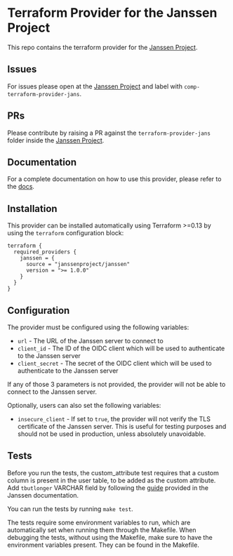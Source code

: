 # Terraform Provider for the Janssen Project

This repo contains the terraform provider for the [Janssen Project](https://github.com/JanssenProject/jans).

## Issues

For issues please open at the [Janssen Project](https://github.com/JanssenProject/jans) and label with `comp-terraform-provider-jans`.

## PRs

Please contribute by raising a PR against the `terraform-provider-jans` folder inside the [Janssen Project](https://github.com/JanssenProject/jans).

## Documentation

For a complete documentation on how to use this provider, please refer to the [docs](/docs/).

## Installation

This provider can be installed automatically using Terraform >=0.13 by using the `terraform` configuration block:

```hcl
terraform {
  required_providers {
    janssen = {
      source = "janssenproject/janssen"
      version = ">= 1.0.0"
    }
  }
}
```

## Configuration

The provider must be configured using the following variables:

* `url` - The URL of the Janssen server to connect to
* `client_id` - The ID of the OIDC client which will be used to authenticate to the Janssen server
* `client_secret` - The secret of the OIDC client which will be used to authenticate to the Janssen server

If any of those 3 parameters is not provided, the provider will not be able to connect to the Janssen server.

Optionally, users can also set the following variables:

* `insecure_client` - If set to `true`, the provider will not verify the TLS certificate of the Janssen server. This is useful for testing purposes and should not be used in production, unless absolutely unavoidable.

## Tests

Before you run the tests, the custom_attribute test requires that a custom column is present in the user table, to be added as the custom attribute. Add `tbutlonger` VARCHAR field by following the [guide](https://docs.jans.io/stable/admin/reference/database/mysql-ops/#add-custom-attribute) provided in the Janssen documentation.

You can run the tests by running `make test`.

The tests require some environment variables to run, which are automatically set when running them through the Makefile.
When debugging the tests, without using the Makefile, make sure to have the environment variables present. They can be found in the Makefile.
